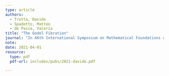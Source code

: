 ```yaml
---
type: article
authors:
  - Trotta, Davide
  - Spadetto, Matteo
  - de Paiva, Valeria
title: "The Godel Fibration"
journal: "In 46th International Symposium on Mathematical Foundations of Computer Science (MFCS 2021)"
note:
date: 2021-04-01
resource:
  type: pdf
  pdf-url: includes/pubs/2021-davide.pdf 

---
```


